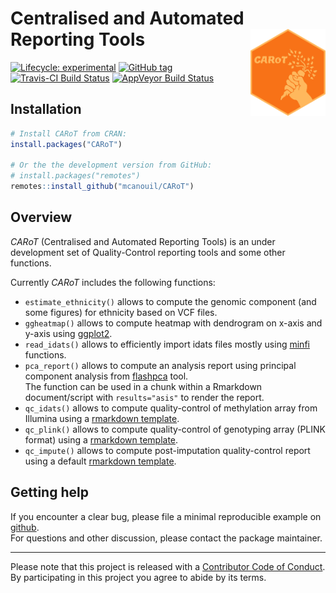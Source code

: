 
<!-- README.md is generated from README.Rmd. Please edit that file -->

# Centralised and Automated Reporting Tools <img src="man/figures/carot_hex.png" align="right" width="120" />

<!-- badges: start -->

[![Lifecycle:
experimental](https://img.shields.io/badge/lifecycle-experimental-orange.svg)](https://www.tidyverse.org/lifecycle/#experimental)
[![GitHub
tag](https://img.shields.io/github/tag/mcanouil/CARoT.svg?label=%22latest%20tag%22)](https://github.com/mcanouil/CARoT)
[![Travis-CI Build
Status](https://travis-ci.org/mcanouil/CARoT.svg?branch=master)](https://travis-ci.org/mcanouil/CARoT)
[![AppVeyor Build
Status](https://ci.appveyor.com/api/projects/status/github/mcanouil/CARoT?branch=master&svg=true)](https://ci.appveyor.com/project/mcanouil/CARoT)
<!--[![Coverage Status (codecov)](https://codecov.io/gh/mcanouil/CARoT/branch/master/graph/badge.svg)](https://codecov.io/gh/mcanouil/CARoT) -->
<!--[![CRAN_Status_Badge](http://www.r-pkg.org/badges/version-ago/CARoT)](https://cran.r-project.org/package=CARoT) -->
<!--[![cran checks_worst](https://cranchecks.info/badges/worst/CARoT)](https://cran.r-project.org/web/checks/check_results_CARoT.html) -->
<!--[![CRAN_Download_total](http://cranlogs.r-pkg.org/badges/grand-total/CARoT)](https://cran.r-project.org/package=CARoT) -->
<!--[![CII Best Practices](https://bestpractices.coreinfrastructure.org/projects/2719/badge)](https://bestpractices.coreinfrastructure.org/projects/2719) -->
<!--[![cran checks_summary](https://cranchecks.info/badges/summary/CARoT)](https://cran.r-project.org/web/checks/check_results_CARoT.html) -->
<!--[![CRAN_Download_month](http://cranlogs.r-pkg.org/badges/CARoT?color=brightgreen)](https://cran.r-project.org/package=CARoT) -->
<!--[![Coverage Status (coveralls)](https://coveralls.io/repos/github/mcanouil/CARoT/badge.svg?branch=master)](https://coveralls.io/github/mcanouil/CARoT?branch=master) -->
<!-- badges: end -->

## Installation

``` r
# Install CARoT from CRAN:
install.packages("CARoT")

# Or the the development version from GitHub:
# install.packages("remotes")
remotes::install_github("mcanouil/CARoT")
```

## Overview

*CARoT* (Centralised and Automated Reporting Tools) is an under
development set of Quality-Control reporting tools and some other
functions.

Currently *CARoT* includes the following functions:

  - `estimate_ethnicity()` allows to compute the genomic component (and
    some figures) for ethnicity based on VCF files.
  - `ggheatmap()` allows to compute heatmap with dendrogram on x-axis
    and y-axis using [ggplot2](https://ggplot2.tidyverse.org/).
  - `read_idats()` allows to efficiently import idats files mostly using
    [minfi](https://doi.org/doi:10.18129/B9.bioc.minfi) functions.
  - `pca_report()` allows to compute an analysis report using principal
    component analysis from
    [flashpca](https://github.com/gabraham/flashpca) tool.  
    The function can be used in a chunk within a Rmarkdown
    document/script with `results="asis"` to render the report.
  - `qc_idats()` allows to compute quality-control of methylation array
    from Illumina using a [rmarkdown
    template](inst/rmarkdown/qc_idats.Rmd).
  - `qc_plink()` allows to compute quality-control of genotyping array
    (PLINK format) using a [rmarkdown
    template](inst/rmarkdown/qc_plink.Rmd).
  - `qc_impute()` allows to compute post-imputation quality-control
    report using a default [rmarkdown
    template](inst/rmarkdown/qc_impute.Rmd).

## Getting help

If you encounter a clear bug, please file a minimal reproducible example
on [github](https://github.com/mcanouil/CARoT/issues).  
For questions and other discussion, please contact the package
maintainer.

-----

Please note that this project is released with a [Contributor Code of
Conduct](.github/CODE_OF_CONDUCT.md).  
By participating in this project you agree to abide by its terms.
